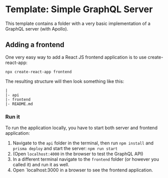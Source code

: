 # Template: Simple GraphQL Server

This template contains a folder with a very basic implementation of a GraphQL server (with Apollo).

## Adding a frontend

One very easy way to add a React JS frontend application is to use create-react-app:
```
npx create-react-app frontend
```

The resulting structure will then look something like this:
```
|
|- api
|- frontend
|- README.md
```

### Run it

To run the application locally, you have to start both server and frontend application:
1. Navigate to the `api` folder in the terminal, then run `npm install` and `prisma deploy` and start the server: `npm run start`
2. (Open `localhost:4000` in the browser to test the GraphQL API)
2. In a different terminal navigate to the `frontend` folder (or however you called it) and run it as well.
3. Open `localhost:3000 in a browser to see the frontend application.

